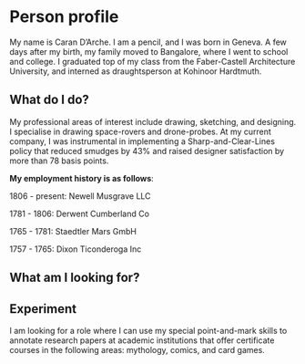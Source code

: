 # Person profile
My name is Caran D’Arche. I am a pencil, and I was born in Geneva. 
A few days after my birth, my family moved to Bangalore, where I went to school and college. I graduated top of my class from the Faber-Castell Architecture University, and interned as draughtsperson at Kohinoor Hardtmuth.

## What do I do?
My professional areas of interest include drawing, sketching, and designing. I specialise in drawing space-rovers and drone-probes.
At my current company, I was instrumental in implementing a Sharp-and-Clear-Lines policy that reduced smudges by 43% and raised designer satisfaction by more than 78 basis points.

**My employment history is as follows**:

1806 - present: Newell Musgrave LLC

1781 - 1806: Derwent Cumberland Co

1765 - 1781: Staedtler Mars GmbH

1757 - 1765: Dixon Ticonderoga Inc

## What am I looking for?

## Experiment
I am looking for a role where I can use my special point-and-mark skills to annotate research papers at academic institutions that offer certificate courses in the following areas: mythology, comics, and card games.
